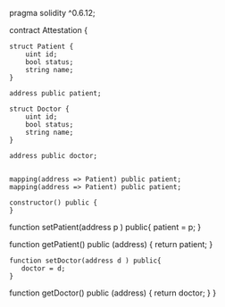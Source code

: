 pragma solidity ^0.6.12;

contract Attestation {

    struct Patient {
        uint id;
        bool status;
        string name;
    }

    address public patient;

    struct Doctor {
        uint id;
        bool status;
        string name;
    }

    address public doctor;

    
    mapping(address => Patient) public patient;
    mapping(address => Patient) public patient;

    constructor() public {
    }

   function setPatient(address p ) public{
       patient = p;
    }

   function getPatient() public (address) {
      return patient;
    } 

    function setDoctor(address d ) public{
       doctor = d;
    }

   function getDoctor() public (address) {
      return doctor;
    } 
}
